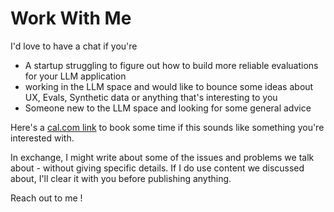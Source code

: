 # Work With Me


I'd love to have a chat if you're

- A startup struggling to figure out how to build more reliable evaluations for your LLM application
- working in the LLM space and would like to bounce some ideas about UX, Evals, Synthetic data or anything that's interesting to you
- Someone new to the LLM space and looking for some general advice

Here's a [cal.com link](https://cal.com/sandipanhaldar/30min) to book some time if this sounds like something you're interested with.

In exchange, I might write about some of the issues and problems we talk about - without giving specific details. If I do use content we discussed about, I'll clear it with you before publishing anything.

Reach out to me !

<div style="width:100%;height:500px;" data-fillout-id="nkzocK6rkYus" data-fillout-embed-type="standard" data-fillout-inherit-parameters data-fillout-dynamic-resize></div><script src="https://server.fillout.com/embed/v1/"></script>